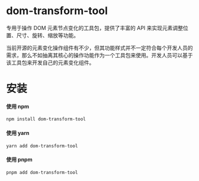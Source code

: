 # dom-transform-tool

专用于操作 DOM 元素节点变化的工具包，提供了丰富的 API 来实现元素调整位置、尺寸、旋转、缩放等功能。

当前开源的元素变化操作组件有不少，但其功能样式并不一定符合每个开发人员的需求，那么不如抽离其核心的操作功能作为一个工具包来使用。开发人员可以基于该工具包来开发自己的元素变化组件。

# 安装

#### 使用 npm

```shell
npm install dom-transform-tool
```

#### 使用 yarn

```shell
yarn add dom-transform-tool
```

#### 使用 pnpm

```shell
pnpm add dom-transform-tool
```
